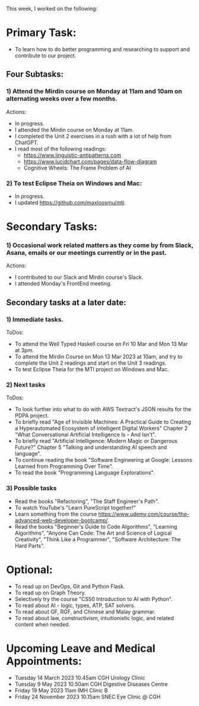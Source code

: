 This week, I worked on the following:

# Primary Task:
- To learn how to do better programming and researching to support and contribute to our project.

## Four Subtasks:

### 1) Attend the Mirdin course on Monday at 11am and 10am on alternating weeks over a few months.
Actions:
- In progress.
- I attended the Mirdin course on Monday at 11am.
- I completed the Unit 2 exercises in a rush with a lot of help from ChatGPT.
- I read most of the following readings:
    - https://www.linguistic-antipatterns.com
    - https://www.lucidchart.com/pages/data-flow-diagram
    - Cognitive Wheels: The Frame Problem of AI

### 2) To test Eclipse Theia on Windows and Mac:
- In progress.
- I updated https://github.com/maxloosmu/mti.

# Secondary Tasks:
### 1) Occasional work related matters as they come by from Slack, Asana, emails or our meetings currently or in the past.
Actions:
- I contributed to our Slack and Mirdin course's Slack.
- I attended Monday's FrontEnd meeting.

## Secondary tasks at a later date:

### 1) Immediate tasks.
ToDos:
- To attend the Well Typed Haskell course on Fri 10 Mar and Mon 13 Mar at 3pm.
- To attend the Mirdin Course on Mon 13 Mar 2023 at 10am, and try to complete the Unit 2 readings and start on the Unit 3 readings.
- To test Eclipse Theia for the MTI project on Windows and Mac.

### 2) Next tasks
ToDos:
- To look further into what to do with AWS Textract's JSON results for the PDPA project.
- To briefly read "Age of Invisible Machines: A Practical Guide to Creating a Hyperautomated Ecosystem of Intelligent Digital Workers" Chapter 2 "What Conversational Artificial Intelligence Is - And Isn't".
- To briefly read "Artificial Intelligence: Modern Magic or Dangerous Future?" Chapter 5 "Talking and understanding AI speech and language".
- To continue reading the book "Software Engineering at Google: Lessons Learned from Programming Over Time".
- To read the book "Programming Language Explorations".

### 3) Possible tasks
- Read the books "Refactoring", "The Staff Engineer's Path".
- To watch YouTube's "Learn PureScript together!"
- Learn something from the course https://www.udemy.com/course/the-advanced-web-developer-bootcamp/.
- Read the books "Beginner's Guide to Code Algorithms", "Learning Algorithms", "Anyone Can Code: The Art and Science of Logical Creativity", "Think Like a Programmer", "Software Architecture: The Hard Parts".

# Optional:
- To read up on DevOps, Git and Python Flask.
- To read up on Graph Theory.
- Selectively try the course "CS50 Introduction to AI with Python".
- To read about AI - logic, types, ATP, SAT solvers.
- To read about GF, RGF, and Chinese and Malay grammar.
- To read about law, constructivism, intuitionistic logic, and related content when needed.

# Upcoming Leave and Medical Appointments:
- Tuesday 14 March 2023 10.45am CGH Urology Clinic
- Tuesday 9 May 2023 10.50am CGH Digestive Diseases Centre
- Friday 19 May 2023 11am IMH Clinic B
- Friday 24 November 2023 10.15am SNEC Eye Clinic @ CGH
